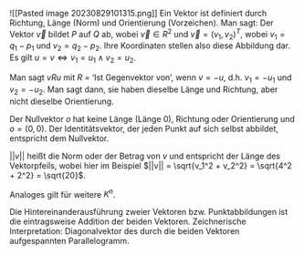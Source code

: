 ![[Pasted image 20230829101315.png]]
Ein Vektor ist definiert durch Richtung, Länge (Norm) und Orientierung (Vorzeichen).
Man sagt: Der Vektor $\vec{v}$ bildet $P$ auf $Q$ ab, wobei $\vec{v} \in R^2$ und $\vec{v} = (v_1, v_2)^T$, wobei $v_1 = q_1 - p_1$ und $v_2 = q_2 - p_2$. Ihre Koordinaten stellen also diese Abbildung dar. Es gilt $u = v \Leftrightarrow v_1 = u_1 \land v_2 = u_2$.

Man sagt $v R u$ mit $R$ = ‘Ist Gegenvektor von’, wenn $v = -u$, d.h. $v_1 = -u_1$ und $v_2 = -u_2$. Man sagt dann, sie haben dieselbe Länge und Richtung, aber nicht dieselbe Orientierung.

Der Nullvektor $o$ hat keine Länge (Länge $0$), Richtung oder Orientierung und $o = (0, 0)$.
Der Identitätsvektor, der jeden Punkt auf sich selbst abbildet, entspricht dem Nullvektor.

$|| v ||$ heißt die Norm oder der Betrag von $v$ und entspricht der Länge des Vektorpfeils, wobei hier im Beispiel $||v|| = \sqrt{v_1^2 + v_2^2} = \sqrt{4^2 + 2^2} = \sqrt{20}$.

Analoges gilt für weitere $K^n$.

Die Hintereinanderausführung zweier Vektoren bzw. Punktabbildungen ist die eintragsweise Addition der beiden Vektoren. Zeichnerische Interpretation: Diagonalvektor des durch die beiden Vektoren aufgespannten Parallelogramm.
	
